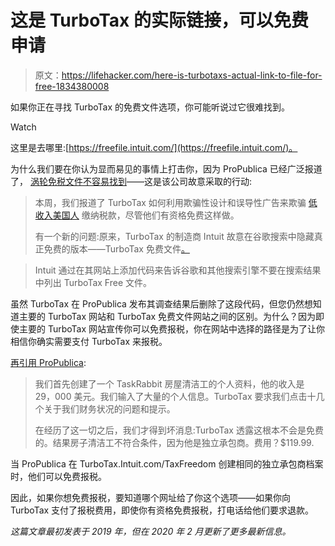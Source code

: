 # 这是 TurboTax 的实际链接，可以免费申请

> 原文：<https://lifehacker.com/here-is-turbotaxs-actual-link-to-file-for-free-1834380008>

如果你正在寻找 TurboTax 的免费文件选项，你可能听说过它很难找到。

Watch

这里是去哪里:[https://freefile.intuit.com/](https://freefile.intuit.com/)。

为什么我们要在你认为显而易见的事情上打击你，因为 ProPublica 已经广泛报道了， [涡轮免税文件不容易找到](https://www.propublica.org/article/turbotax-deliberately-hides-its-free-file-page-from-search-engines)——这是该公司故意采取的行动:

> 本周，我们报道了 TurboTax 如何利用欺骗性设计和误导性广告来欺骗 [低收入美国人](https://www.propublica.org/article/here-are-your-stories-of-being-tricked-into-paying-by-turbotax-you-often-need-the-money) 缴纳税款，尽管他们有资格免费这样做。
> 
> 有一个新的问题:原来，TurboTax 的制造商 Intuit 故意在谷歌搜索中隐藏真正免费的版本——TurboTax 免费文件[。](https://turbotax.intuit.com/taxfreedom/)

> Intuit 通过在其网站上添加代码来告诉谷歌和其他搜索引擎不要在搜索结果中列出 TurboTax Free 文件。

虽然 TurboTax 在 ProPublica 发布其调查结果后删除了这段代码，但您仍然想知道主要的 TurboTax 网站和 TurboTax 免费文件网站之间的区别。为什么？因为即使主要的 TurboTax 网站宣传你可以免费报税，你在网站中选择的路径是为了让你相信你确实需要支付 TurboTax 来报税。

[再引用 ProPublica](https://www.propublica.org/article/turbotax-just-tricked-you-into-paying-to-file-your-taxes):

> 我们首先创建了一个 TaskRabbit 房屋清洁工的个人资料，他的收入是 29，000 美元。我们输入了大量的个人信息。TurboTax 要求我们点击十几个关于我们财务状况的问题和提示。
> 
> 在经历了这一切之后，我们才得到坏消息:TurboTax 透露这根本不会是免费的。结果房子清洁工不符合条件，因为他是独立承包商。费用？$119.99.

当 ProPublica 在 TurboTax.Intuit.com/TaxFreedom 创建相同的独立承包商档案时，他们可以免费报税。

因此，如果你想免费报税，要知道哪个网址给了你这个选项——如果你向 TurboTax 支付了报税费用，即使你有资格免费报税，打电话给他们要求退款。

*这篇文章最初发表于 2019 年，但在 2020 年 2 月更新了更多最新信息。*